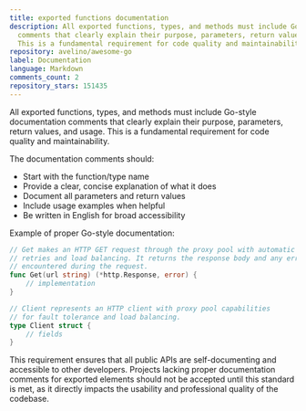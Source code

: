 ```yaml
---
title: exported functions documentation
description: All exported functions, types, and methods must include Go-style documentation
  comments that clearly explain their purpose, parameters, return values, and usage.
  This is a fundamental requirement for code quality and maintainability.
repository: avelino/awesome-go
label: Documentation
language: Markdown
comments_count: 2
repository_stars: 151435
---
```


All exported functions, types, and methods must include Go-style documentation comments that clearly explain their purpose, parameters, return values, and usage. This is a fundamental requirement for code quality and maintainability.

The documentation comments should:
- Start with the function/type name
- Provide a clear, concise explanation of what it does
- Document all parameters and return values
- Include usage examples when helpful
- Be written in English for broad accessibility

Example of proper Go-style documentation:

```go
// Get makes an HTTP GET request through the proxy pool with automatic
// retries and load balancing. It returns the response body and any error
// encountered during the request.
func Get(url string) (*http.Response, error) {
    // implementation
}

// Client represents an HTTP client with proxy pool capabilities
// for fault tolerance and load balancing.
type Client struct {
    // fields
}
```

This requirement ensures that all public APIs are self-documenting and accessible to other developers. Projects lacking proper documentation comments for exported elements should not be accepted until this standard is met, as it directly impacts the usability and professional quality of the codebase.